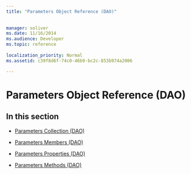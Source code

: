 ```yaml
---
title: "Parameters Object Reference (DAO)"
 
 
manager: soliver
ms.date: 11/16/2014
ms.audience: Developer
ms.topic: reference
  
localization_priority: Normal
ms.assetid: c39f8d6f-74c0-46b9-bc2c-853b974a2006

---
```


# Parameters Object Reference (DAO)

## In this section

- [Parameters Collection (DAO)](parameters-collection-dao.md)
    
- [Parameters Members (DAO)](parameters-members-dao.md)
    
- [Parameters Properties (DAO)](parameters-properties-dao.md)
    
- [Parameters Methods (DAO)](parameters-methods-dao.md)
    

